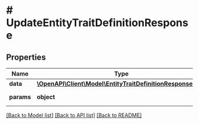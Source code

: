 # # UpdateEntityTraitDefinitionResponse

## Properties

Name | Type | Description | Notes
------------ | ------------- | ------------- | -------------
**data** | [**\OpenAPI\Client\Model\EntityTraitDefinitionResponseData**](EntityTraitDefinitionResponseData.md) |  |
**params** | **object** | Input parameters |

[[Back to Model list]](../../README.md#models) [[Back to API list]](../../README.md#endpoints) [[Back to README]](../../README.md)
